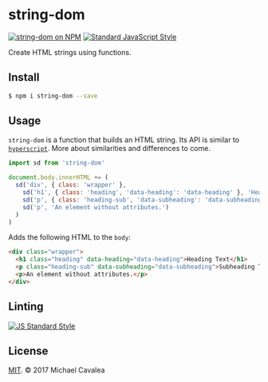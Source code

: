 # string-dom

[![string-dom on NPM](https://img.shields.io/npm/v/string-dom.svg?style=flat-square)](https://www.npmjs.com/package/string-dom) [![Standard JavaScript Style](https://img.shields.io/badge/code_style-standard-brightgreen.svg?style=flat-square)](http://standardjs.com/)

Create HTML strings using functions.

## Install

```sh
$ npm i string-dom --save
```

## Usage

`string-dom` is a function that builds an HTML string. Its API is similar to [`hyperscript`](https://github.com/hyperhype/hyperscript). More about similarities and differences to come.

```javascript
import sd from 'string-dom'

document.body.innerHTML += (
  sd('div', { class: 'wrapper' },
    sd('h1', { class: 'heading', 'data-heading': 'data-heading' }, 'Heading Text'),
    sd('p', { class: 'heading-sub', 'data-subheading': 'data-subheading' }, 'Subheading Text'),
    sd('p', 'An element without attributes.')
  )
)
```

Adds the following HTML to the `body`:

```html
<div class="wrapper">
  <h1 class="heading" data-heading="data-heading">Heading Text</h1>
  <p class="heading-sub" data-subheading="data-subheading">Subheading Text</p>
  <p>An element without attributes.</p>
</div>
```

## Linting

[![JS Standard Style](https://cdn.rawgit.com/feross/standard/master/badge.svg)](http://standardjs.com)

## License

[MIT](https://opensource.org/licenses/MIT). © 2017 Michael Cavalea
